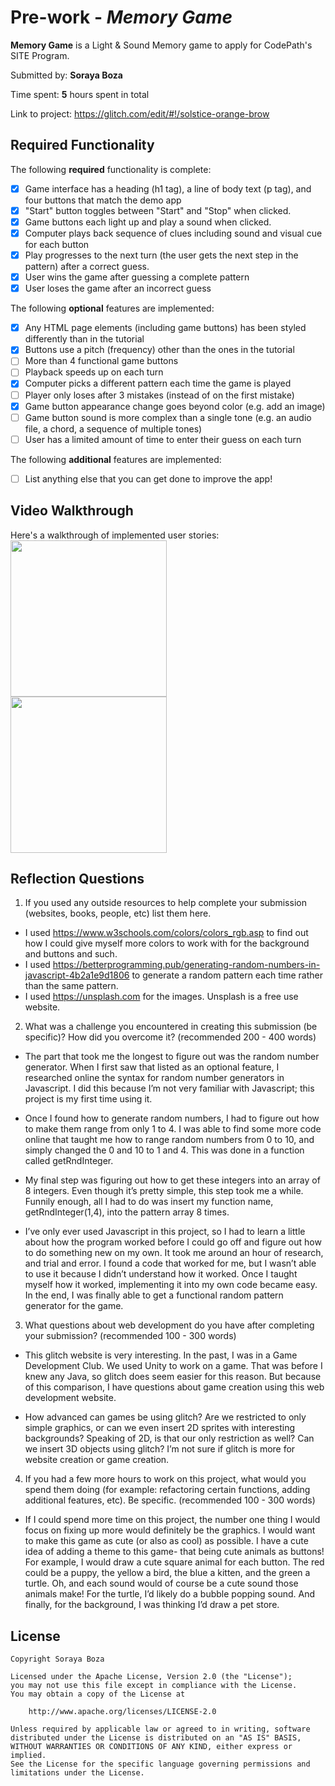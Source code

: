 # Pre-work - *Memory Game*

**Memory Game** is a Light & Sound Memory game to apply for CodePath's SITE Program. 

Submitted by: **Soraya Boza**

Time spent: **5** hours spent in total

Link to project: https://glitch.com/edit/#!/solstice-orange-brow

## Required Functionality

The following **required** functionality is complete:

* [x] Game interface has a heading (h1 tag), a line of body text (p tag), and four buttons that match the demo app
* [x] "Start" button toggles between "Start" and "Stop" when clicked. 
* [x] Game buttons each light up and play a sound when clicked. 
* [x] Computer plays back sequence of clues including sound and visual cue for each button
* [x] Play progresses to the next turn (the user gets the next step in the pattern) after a correct guess. 
* [x] User wins the game after guessing a complete pattern
* [x] User loses the game after an incorrect guess

The following **optional** features are implemented:

* [x] Any HTML page elements (including game buttons) has been styled differently than in the tutorial
* [x] Buttons use a pitch (frequency) other than the ones in the tutorial
* [ ] More than 4 functional game buttons
* [ ] Playback speeds up on each turn
* [x] Computer picks a different pattern each time the game is played
* [ ] Player only loses after 3 mistakes (instead of on the first mistake)
* [x] Game button appearance change goes beyond color (e.g. add an image)
* [ ] Game button sound is more complex than a single tone (e.g. an audio file, a chord, a sequence of multiple tones)
* [ ] User has a limited amount of time to enter their guess on each turn

The following **additional** features are implemented:

- [ ] List anything else that you can get done to improve the app!

## Video Walkthrough

Here's a walkthrough of implemented user stories:
<img src ="http://g.recordit.co/Jtw52KIJYV.gif" width = 250><br>
<img src ="http://g.recordit.co/LxfBUW4vqO.gif" width = 250><br>


## Reflection Questions
1. If you used any outside resources to help complete your submission (websites, books, people, etc) list them here. 
* I used https://www.w3schools.com/colors/colors_rgb.asp to find out how I could give myself more colors to work with for the background and buttons and such.
* I used https://betterprogramming.pub/generating-random-numbers-in-javascript-4b2a1e9d1806 to generate a random pattern each time rather than the same pattern.
* I used https://unsplash.com for the images. Unsplash is a free use website.

2. What was a challenge you encountered in creating this submission (be specific)? How did you overcome it? (recommended 200 - 400 words) 
* The part that took me the longest to figure out was the random number generator. When I first saw that listed as an optional feature, I researched online the syntax for random number generators in Javascript. I did this because I’m not very familiar with Javascript; this project is my first time using it.

* Once I found how to generate random numbers, I had to figure out how to make them range from only 1 to 4. I was able to find some more code online that taught me how to range random numbers from 0 to 10, and simply changed the 0 and 10 to 1 and 4. This was done in a function called getRndInteger.

* My final step was figuring out how to get these integers into an array of 8 integers. Even though it’s pretty simple, this step took me a while. Funnily enough, all I had to do was insert my function name, getRndInteger(1,4), into the pattern array 8 times.

*  I’ve only ever used Javascript in this project, so I had to learn a little about how the program worked before I could go off and figure out how to do something new on my own. It took me around an hour of research, and trial and error. I found a code that worked for me, but I wasn’t able to use it because I didn’t understand how it worked. Once I taught myself how it worked, implementing it into my own code became easy. In the end, I was finally able to get a functional random pattern generator for the game.

3. What questions about web development do you have after completing your submission? (recommended 100 - 300 words) 
* This glitch website is very interesting. In the past, I was in a Game Development Club. We used Unity to work on a game. That was before I knew any Java, so glitch does seem easier for this reason. But because of this comparison, I have questions about game creation using this web development website.

* How advanced can games be using glitch? Are we restricted to only simple graphics, or can we even insert 2D sprites with interesting backgrounds? Speaking of 2D, is that our only restriction as well? Can we insert 3D objects using glitch? I’m not sure if glitch is more for website creation or game creation. 


4. If you had a few more hours to work on this project, what would you spend them doing (for example: refactoring certain functions, adding additional features, etc). Be specific. (recommended 100 - 300 words) 
* If I could spend more time on this project, the number one thing I would focus on fixing up more would definitely be the graphics. I would want to make this game as cute (or also as cool) as possible. I have a cute idea of adding a theme to this game- that being cute animals as buttons! For example, I would draw a cute square animal for each button. The red could be a puppy, the yellow a bird, the blue a kitten, and the green a turtle. Oh, and each sound would of course be a cute sound those animals make! For the turtle, I’d likely do a bubble popping sound. And finally, for the background, I was thinking I’d draw a pet store.



## License

    Copyright Soraya Boza

    Licensed under the Apache License, Version 2.0 (the "License");
    you may not use this file except in compliance with the License.
    You may obtain a copy of the License at

        http://www.apache.org/licenses/LICENSE-2.0

    Unless required by applicable law or agreed to in writing, software
    distributed under the License is distributed on an "AS IS" BASIS,
    WITHOUT WARRANTIES OR CONDITIONS OF ANY KIND, either express or implied.
    See the License for the specific language governing permissions and
    limitations under the License.
